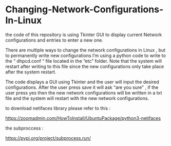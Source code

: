 # Changing-Network-Configurations-In-Linux
the code of this repository is using Tkinter GUI to display current Network configurations and entries to enter a new one.




There are multiple ways to change the network configurations in Linux , but to permanently write new configurations I’m using a python code to write to the “ dhpcd.conf “ file located in the “etc” folder.
Note that the system will restart after writing to this file since the new configurations only take place after the system restart.

The code displays a GUI using Tkinter and the user will input the desired configurations.
After the user press save it will ask “are you sure” , if the user press yes then the new network configurations will be written in a txt file and the system will restart with the new network configurations.


to download netifaces library please refer to this :

https://zoomadmin.com/HowToInstall/UbuntuPackage/python3-netifaces

the subproccess :

https://pypi.org/project/subprocess.run/


